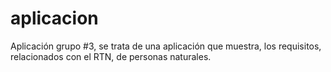 # aplicacion
Aplicación grupo #3, se trata de una aplicación que muestra, los requisitos, relacionados con el RTN, de personas naturales. 

